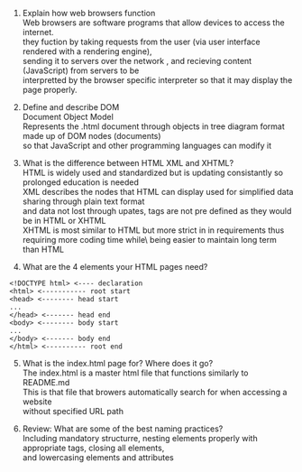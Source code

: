 1. Explain how web browsers function\
  Web browsers are software programs that allow devices to access the internet.\
they fuction by taking requests from the user (via user interface rendered with a rendering engine),\
sending it to servers over the network , and recieving content (JavaScript) from servers to be\
interpretted by the browser specific interpreter so that it may display the page properly.

2. Define and describe DOM\
Document Object Model\
Represents the .html document through objects in tree diagram format made up of DOM nodes (documents)\
so that JavaScript and other programming languages can modify it

3. What is the difference between HTML XML and XHTML? \
HTML is widely used and standardized but is updating consistantly so prolonged education is needed\
XML describes the nodes that HTML can display used for simplified data sharing through plain text format \
and data not lost through upates, tags are not pre defined as they would be in HTML or XHTML\
XHTML is most similar to HTML but more strict in in requirements thus requiring more coding time while\ 
being easier to maintain long term than HTML

4. What are the 4 elements your HTML pages need? 
```
<!DOCTYPE html> <---- declaration
<html> <----------- root start
<head> <-------- head start
...
</head> <------- head end
<body> <-------- body start
...
</body> <------- body end
</html> <---------- root end
```

5. What is the index.html page for? Where does it go?\
The index.html is a master html file that functions similarly to README.md\
This is that file that browers automatically search for when accessing a website\
without specified URL path

6. Review: What are some of the best naming practices?\
Including mandatory structurre, nesting elements properly with appropriate tags, closing all elements,\
and lowercasing elements and attributes
